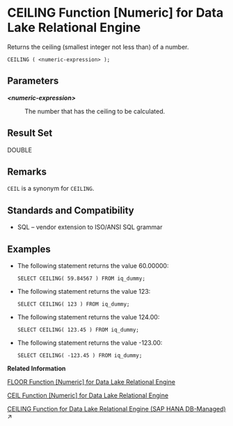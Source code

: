 <!-- loioa53acd1c84f21015822dd5e02d6dc9cc -->

# CEILING Function \[Numeric\] for Data Lake Relational Engine

Returns the ceiling \(smallest integer not less than\) of a number.



```
CEILING ( <numeric-expression> );
```



<a name="loioa53acd1c84f21015822dd5e02d6dc9cc__CEILING_parm1"/>

## Parameters


<dl>
<dt><b>

*<numeric-expression\>*

</b></dt>
<dd>

The number that has the ceiling to be calculated.



</dd>
</dl>



<a name="loioa53acd1c84f21015822dd5e02d6dc9cc__CEILING_returns1"/>

## Result Set

DOUBLE



<a name="loioa53acd1c84f21015822dd5e02d6dc9cc__CEILING_remarks1"/>

## Remarks

`CEIL` is a synonym for `CEILING`.



<a name="loioa53acd1c84f21015822dd5e02d6dc9cc__CEILING_standards1"/>

## Standards and Compatibility

-   SQL – vendor extension to ISO/ANSI SQL grammar



<a name="loioa53acd1c84f21015822dd5e02d6dc9cc__CEILING_examples1"/>

## Examples

-   The following statement returns the value 60.00000:

    ```
    SELECT CEILING( 59.84567 ) FROM iq_dummy;
    ```

-   The following statement returns the value 123:

    ```
    SELECT CEILING( 123 ) FROM iq_dummy;
    ```

-   The following statement returns the value 124.00:

    ```
    SELECT CEILING( 123.45 ) FROM iq_dummy;
    ```

-   The following statement returns the value -123.00:

    ```
    SELECT CEILING( -123.45 ) FROM iq_dummy;
    ```


**Related Information**  


[FLOOR Function \[Numeric\] for Data Lake Relational Engine](floor-function-numeric-for-data-lake-relational-engine-a552c1c.md "Returns the floor of (largest integer not greater than) a number.")

[CEIL Function \[Numeric\] for Data Lake Relational Engine](ceil-function-numeric-for-data-lake-relational-engine-a53a419.md "Returns the smallest integer greater than or equal to the specified expression.")

[CEILING Function for Data Lake Relational Engine (SAP HANA DB-Managed)](https://help.sap.com/viewer/a898e08b84f21015969fa437e89860c8/2023_4_QRC/en-US/2201fadee98e4d80a4952cdf3e105c65.html "Returns the ceiling (smallest integer not less than) of a number.") :arrow_upper_right:

